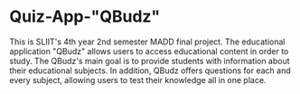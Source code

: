 # Quiz-App-"QBudz"
This is SLIIT's 4th year 2nd semester MADD final project.
The educational application "QBudz" allows users to access educational content in order to study. The QBudz's main goal is to provide students with information about their educational subjects. In addition, QBudz offers questions for each and every subject, allowing users to test their knowledge all in one place.
